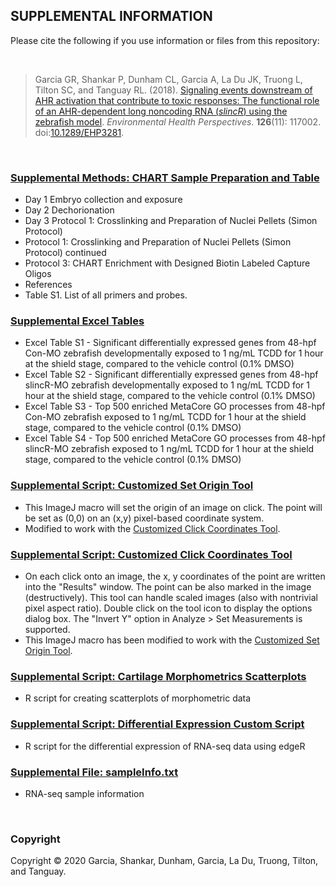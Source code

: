## SUPPLEMENTAL INFORMATION
Please cite the following if you use information or files from this repository:

<br>

>Garcia GR, Shankar P, Dunham CL, Garcia A, La Du JK, Truong L, Tilton SC, and Tanguay RL. (2018). [Signaling events downstream of AHR activation that contribute to toxic responses: The functional role of an AHR-dependent long noncoding RNA (*slincR*) using the zebrafish model](https://github.com/Tanguay-Lab/Manuscripts/wiki/Garcia_2018_Environ_Health_Persp). *Environmental Health Perspectives*. **126**(11): 117002. doi:[10.1289/EHP3281](https://doi.org/10.1289/EHP3281).

<br>

### [Supplemental Methods: CHART Sample Preparation and Table](https://github.com/Tanguay-Lab/Manuscripts/blob/main/Garcia_et_al_(2018)_Environ_Health_Persp/Files/CHART_Sample_Preparation_and_Tables.pdf)
* Day 1 Embryo collection and exposure
* Day 2 Dechorionation
* Day 3 Protocol 1: Crosslinking and Preparation of Nuclei Pellets (Simon Protocol)
* Protocol 1: Crosslinking and Preparation of Nuclei Pellets (Simon Protocol) continued
* Protocol 3: CHART Enrichment with Designed Biotin Labeled Capture Oligos
* References
* Table S1. List of all primers and probes. 

### [Supplemental Excel Tables](https://github.com/Tanguay-Lab/Manuscripts/blob/main/Garcia_et_al_(2018)_Environ_Health_Persp/Files/Supplemental_Excel_Files.xlsx)
* Excel Table S1 - Significant differentially expressed genes from 48-hpf Con-MO zebrafish developmentally exposed to 1 ng/mL TCDD for 1 hour at the shield stage, compared to the vehicle control (0.1% DMSO) 
* Excel Table S2 - Significant differentially expressed genes from 48-hpf slincR-MO zebrafish developmentally exposed to 1 ng/mL TCDD for 1 hour at the shield stage, compared to the vehicle control (0.1% DMSO) 
* Excel Table S3 - Top 500 enriched MetaCore GO processes from 48-hpf Con-MO zebrafish exposed to 1 ng/mL TCDD for 1 hour at the shield stage, compared to the vehicle control (0.1% DMSO) 
* Excel Table S4 - Top 500 enriched MetaCore GO processes from 48-hpf slincR-MO zebrafish exposed to 1 ng/mL TCDD for 1 hour at the shield stage, compared to the vehicle control (0.1% DMSO) 

### [Supplemental Script: Customized Set Origin Tool](https://github.com/Tanguay-Lab/Manuscripts/blob/main/Garcia_et_al_(2018)_Environ_Health_Persp/Files/Customized_Set_Origin_Tool.ijm)
* This ImageJ macro will set the origin of an image on click. The point will be set as (0,0) on an (x,y) pixel-based coordinate system.
* Modified to work with the [Customized Click Coordinates Tool](https://github.com/Tanguay-Lab/Manuscripts/blob/main/Garcia_et_al_(2018)_Environ_Health_Persp/Files/Customized_Click_Coordinates_Tool.ijm). 

### [Supplemental Script: Customized Click Coordinates Tool](https://github.com/Tanguay-Lab/Manuscripts/blob/main/Garcia_et_al_(2018)_Environ_Health_Persp/Files/Customized_Click_Coordinates_Tool.ijm)
* On each click onto an image, the x, y coordinates of the point are written into the "Results" window. The point can be also marked in the image (destructively). This tool can handle scaled images (also with nontrivial pixel aspect ratio). Double click on the tool icon to display the options dialog box. The "Invert Y" option in Analyze > Set Measurements is supported.
* This ImageJ macro has been modified to work with the [Customized Set Origin Tool](https://github.com/Tanguay-Lab/Manuscripts/blob/main/Garcia_et_al_(2018)_Environ_Health_Persp/Files/Customized_Set_Origin_Tool.ijm). 

### [Supplemental Script: Cartilage Morphometrics Scatterplots](https://github.com/Tanguay-Lab/Manuscripts/blob/main/Garcia_et_al_(2018)_Environ_Health_Persp/Files/Cartilage_morphometrics.R)
* R script for creating scatterplots of morphometric data

### [Supplemental Script: Differential Expression Custom Script](https://github.com/Tanguay-Lab/Manuscripts/blob/main/Garcia_et_al_(2018)_Environ_Health_Persp/Files/Differential_expression_custom_script.R)
* R script for the differential expression of RNA-seq data using edgeR

### [Supplemental File: sampleInfo.txt](https://github.com/Tanguay-Lab/Manuscripts/blob/main/Garcia_et_al_(2018)_Environ_Health_Persp/Files/sampleInfo.txt)
* RNA-seq sample information

<br>

### Copyright
Copyright © 2020 Garcia, Shankar, Dunham, Garcia, La Du, Truong, Tilton, and Tanguay. 
